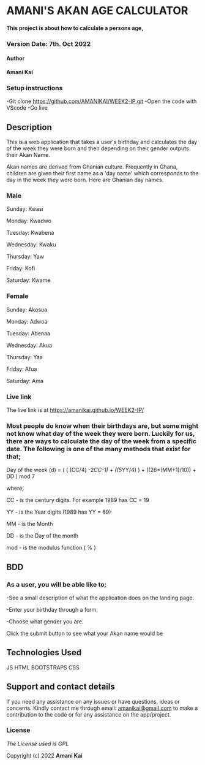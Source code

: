 # AMANI'S AKAN AGE CALCULATOR

#### This project is about how to calculate a persons age, 

### Version Date: 7th. Oct 2022

#### Author

**Amani Kai**

### Setup instructions

-Git clone https://github.com/AMANIKAI/WEEK2-IP.git
-Open the code with VScode
-Go live

## Description

This is a web application that takes a user's birthday and calculates the day of the week they were born and then depending on their gender outputs their Akan Name. 

Akan names are derived from Ghanian culture. Frequently in Ghana, children are given their first name as a 'day name' which corresponds to the day in the week they were born. Here are Ghanian day names.

### Male

Sunday: Kwasi

Monday: Kwadwo

Tuesday: Kwabena

Wednesday: Kwaku

Thursday:  Yaw

Friday: Kofi

Saturday: Kwame

### Female

Sunday: Akosua

Monday: Adwoa

Tuesday: Abenaa

Wednesday: Akua

Thursday:  Yaa

Friday: Afua

Saturday: Ama

### Live link

The live link is at https://amanikai.github.io/WEEK2-IP/

### Most people do know when their birthdays are, but some might not know what day of the week they were born. Luckily for us, there are ways to calculate the day of the week from a specific date. The following is one of the many methods that exist for that;

Day of the week (d) = ( ( (CC/4) -2*CC-1) + ((5*YY/4) ) + ((26*(MM+1)/10)) + DD ) mod 7

 where;

 CC - is the century digits. For example 1989 has CC = 19

 YY - is the Year digits (1989 has YY = 89)

 MM -  is the Month

 DD - is the Day of the month 

 mod - is the modulus function ( % )

## BDD

### As a user, you will be able like to;

-See a  small description of what the application does on the landing page.

-Enter your birthday through a form 

-Choose what gender you are.

Click the submit button to see what your Akan name would be

## Technologies Used

JS
HTML
BOOTSTRAPS
CSS

## Support and contact details

If you need any assistance on any issues or have questions, ideas or concerns. Kindly contact me through email: amanikai@gmail.com to make a contribution to the code or for any assistance on the app/project.

### License

_The License used is GPL_

Copyright (c) 2022 **Amani Kai**